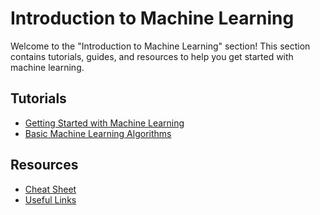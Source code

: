 # Introduction to Machine Learning

Welcome to the "Introduction to Machine Learning" section! This section contains tutorials, guides, and resources to help you get started with machine learning.

## Tutorials

- [Getting Started with Machine Learning](tutorial1.md)
- [Basic Machine Learning Algorithms](tutorial2.md)

## Resources

- [Cheat Sheet](resources/cheatsheet.md)
- [Useful Links](resources/links.md)
